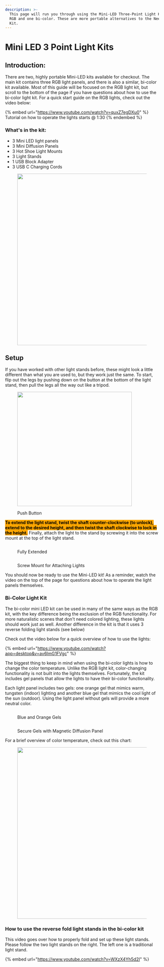 ```yaml
---
description: >-
  This page will run you through using the Mini-LED Three-Point Light Kits, one
  RGB and one bi-color. These are more portable alternatives to the Neewer Light
  Kit.
---
```


# Mini LED 3 Point Light Kits

## Introduction:

There are two, highly portable Mini-LED kits available for checkout. The main kit contains three RGB light panels, and there is also a similar, bi-color kit available. Most of this guide will be focused on the RGB light kit, but scroll to the bottom of the page if you have questions about how to use the bi-color light kit. For a quick start guide on the RGB lights, check out the video below:

{% embed url="https://www.youtube.com/watch?v=quxZ7egDXu0" %}
Tutorial on how to operate the lights starts @ 1:30
{% endembed %}

### What's in the kit:&#x20;

* 3 Mini LED light panels
* 3 Mini Diffusion Panels
* 3 Hot Shoe Light Mounts
* 3 Light Stands
* 1 USB Block Adapter
* 3 USB C Charging Cords

<figure><img src="../.gitbook/assets/In the Case.jpg" alt="" width="563"><figcaption></figcaption></figure>

## Setup&#x20;

If you have worked with other light stands before, these might look a little different than what you are used to, but they work just the same. To start, flip out the legs by pushing down on the button at the bottom of the light stand, then pull the legs all the way out like a tripod.

<figure><img src="../.gitbook/assets/Push Button (1).jpg" alt="" width="375"><figcaption><p>Push Button</p></figcaption></figure>

<mark style="background-color:orange;">**To extend the light stand, twist the shaft counter-clockwise (to unlock), extend to the desired height, and then twist the shaft clockwise to lock in the height.**</mark> Finally, attach the light to the stand by screwing it into the screw mount at the top of the light stand.

<div>

<figure><img src="../.gitbook/assets/Fully Extended (2).jpg" alt=""><figcaption><p>Fully Extended</p></figcaption></figure>

 

<figure><img src="../.gitbook/assets/14 20.jpg" alt=""><figcaption><p>Screw Mount for Attaching Lights</p></figcaption></figure>

</div>

You should now be ready to use the Mini-LED kit! As a reminder, watch the video on the top of the page for questions about how to operate the light panels themselves.

### Bi-Color Light Kit

The bi-color mini LED kit can be used in many of the same ways as the RGB kit, with the key difference being the exclusion of the RGB functionality. For more naturalistic scenes that don't need colored lighting, these lights should work just as well. Another difference in the kit is that it uses 3 reverse folding light stands (see below)

Check out the video below for a quick overview of how to use the lights:

{% embed url="https://www.youtube.com/watch?app=desktop&v=av6lmG1FVgc" %}

The biggest thing to keep in mind when using the bi-color lights is how to change the color temperature. Unlike the RGB light kit, color-changing functionality is not built into the lights themselves. Fortunately, the kit includes gel panels that allow the lights to have their bi-color functionality.&#x20;

Each light panel includes two gels: one orange gel that mimics warm, tungsten (indoor) lighting and another blue gel that mimics the cool light of the sun (outdoor). Using the light panel without gels will provide a more neutral color.

<div>

<figure><img src="../.gitbook/assets/Gels (2).jpg" alt=""><figcaption><p>Blue and Orange Gels</p></figcaption></figure>

 

<figure><img src="../.gitbook/assets/Gel on Light.jpg" alt=""><figcaption><p>Secure Gels with Magnetic Diffusion Panel</p></figcaption></figure>

</div>

For a brief overview of color temperature, check out this chart:

<figure><img src="../.gitbook/assets/image (47).png" alt="" width="563"><figcaption></figcaption></figure>

### How to use the reverse fold light stands in the bi-color kit

This video goes over how to properly fold and set up these light stands. Please follow the two light stands on the right. The left one is a traditional light stand.

{% embed url="https://www.youtube.com/watch?v=WXzX4Yh5d2I" %}
